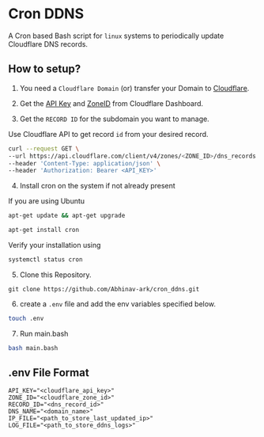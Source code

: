 # Cron DDNS
A Cron based Bash script for `linux` systems to periodically update Cloudflare DNS records.

## How to setup?
1. You need a `Cloudflare Domain` (or) transfer your Domain to [Cloudflare](https://developers.cloudflare.com/registrar/get-started/transfer-domain-to-cloudflare/).
   
2. Get the [API Key](https://developers.cloudflare.com/fundamentals/api/get-started/create-token/) and [ZoneID](https://developers.cloudflare.com/fundamentals/setup/find-account-and-zone-ids/) from Cloudflare Dashboard.

3. Get the `RECORD ID` for the subdomain you want to manage.

Use Cloudflare API to get record `id` from your desired record.
```bash
curl --request GET \
--url https://api.cloudflare.com/client/v4/zones/<ZONE_ID>/dns_records \
--header 'Content-Type: application/json' \
--header 'Authorization: Bearer <API_KEY>'
```

4. Install cron on the system if not already present

If you are using Ubuntu
```bash
apt-get update && apt-get upgrade
```
```bash
apt-get install cron
```
Verify your installation using
```bash
systemctl status cron
```

5. Clone this Repository.
```git
git clone https://github.com/Abhinav-ark/cron_ddns.git
```

6. create a `.env` file and add the env variables specified below.
```bash
touch .env
```

7. Run main.bash
```bash
bash main.bash
```

## .env File Format
```.env
API_KEY="<cloudflare_api_key>"
ZONE_ID="<cloudflare_zone_id>"
RECORD_ID="<dns_record_id>"
DNS_NAME="<domain_name>"
IP_FILE="<path_to_store_last_updated_ip>"
LOG_FILE="<path_to_store_ddns_logs>"
```

